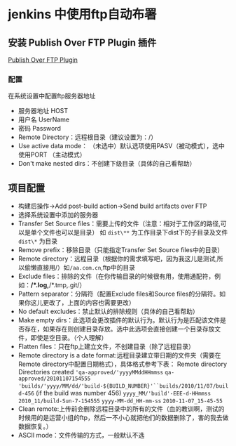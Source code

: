 # jenkins 中使用ftp自动布署

## 安装 Publish Over FTP Plugin 插件
[Publish Over FTP Plugin](https://wiki.jenkins-ci.org/display/JENKINS/Publish+Over+FTP+Plugin)
### 配置
在系统设置中配置ftp服务器地址
 - 服务器地址 HOST
 - 用户名 UserName
 - 密码 Password
 - Remote Directory：远程根目录（建议设置为：/）
 - Use active data mode： （未选中）默认选项使用PASV（被动模式），选中使用PORT （主动模式）
 - Don't make nested dirs：不创建下级目录（具体的自己看帮助）
 
 ## 项目配置
 
 - 构建后操作→Add post-build action→Send build artifacts over FTP
 - 选择系统设置中添加的服务器
 - Transfer Set Source files：需要上传的文件（注意：相对于工作区的路径,可以是单个文件也可以是目录）
如 `dist\**` 为工作目录下dist下的子目录及文件
`dist\*` 为目录
 - Remove prefix：移除目录（只能指定Transfer Set Source files中的目录）
 - Remote directory：远程目录（根据你的需求填写吧，因为我这儿是测试,所以偷懒直接用/）如`/aa.com.cn`,ftp中的目录
 - Exclude files：排除的文件（在你传输目录的时候很有用，使用通配符，例如：**/*.log,**/*.tmp,.git/）
 - Pattern separator：分隔符（配置Exclude files和Source files的分隔符。如果你这儿更改了，上面的内容也需要更改）
 - No default excludes：禁止默认的排除规则（具体的自己看帮助）
 - Make empty dirs：此选项会更改插件的默认行为。默认行为是匹配该文件是否存在，如果存在则创建目录存放。选中此选项会直接创建一个目录存放文件，即使是空目录。（个人理解）
 - Flatten files：只在ftp上建立文件，不创建目录（除了远程目录）
 - Remote directory is a date format:远程目录建立带日期的文件夹（需要在Remote directory中配置日期格式），具体格式参考下表：
Remote directory Directories created `'qa-approved/'yyyyMMddHHmmss`  `qa-approved/20101107154555`  `'builds/'yyyy/MM/dd/'build-${BUILD_NUMBER}'``builds/2010/11/07/build-456` (if the build was number 456) `yyyy_MM/'build'-EEE-d-HHmmss`  `2010_11/build-Sun-7-154555`  `yyyy-MM-dd_HH-mm-ss`  `2010-11-07_15-45-55` 
 - Clean remote:上传前会删除远程目录中的所有的文件（血的教训啊，测试的时候用的是运营小组的ftp，然后一不小心就把他们的数据删除了，害的我去做数据恢复。）
 - ASCII mode：文件传输的方式，一般默认不选
